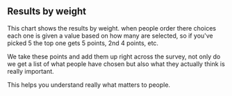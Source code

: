 ﻿## Results by weight

This chart shows the results by weight.
when people order there choices each one is given a value based on how many 
are selected, so if you've picked 5 the top one gets 5 points, 2nd 4 points, etc.

We take these points and add them up right across the survey, not only do we
get a list of what people have chosen but also what they actually think is 
really important. 

This helps you understand really what matters to people.